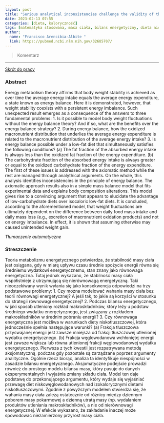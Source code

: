 ```yaml
---
layout: post
title: "Serious analytical inconsistencies challenge the validity of the energy balance theory "
date: 2023-02-13 07:55
categories: [dieta, kaloryczność]
tags: [matematyka stosowana, masa ciała, bilans energetyczny, dieta niskowęglowodanowa, dieta niskotłuszczowa, bilans masy, metabolizm, patofizjologia, fizjologia]
author:
  name: "Francisco Arencibia-Albite "
  link: https://pubmed.ncbi.nlm.nih.gov/32685707/
---
```


> Komentarz
> 
<hr>

[Skrót do pracy](https://pubmed.ncbi.nlm.nih.gov/32685707/) 

### Abstract
Energy metabolism theory affirms that body weight stability is achieved as over time the average energy intake equals the average energy expenditure, a state known as energy balance. Here it is demonstrated, however, that weight stability coexists with a persistent energy imbalance. Such unexpected result emerges as a consequence of the answers to three fundamental problems: 1. Is it possible to model body weight fluctuations without the energy balance theory? And if so, what are the benefits over the energy balance strategy? 2. During energy balance, how the oxidized macronutrient distribution that underlies the average energy expenditure is related to the macronutrient distribution of the average energy intake? 3. Is energy balance possible under a low-fat diet that simultaneously satisfies the following conditions? (a) The fat fraction of the absorbed energy intake is always less than the oxidized fat fraction of the energy expenditure. (b) The carbohydrate fraction of the absorbed energy intake is always greater or equal to the oxidized carbohydrate fraction of the energy expenditure. The first of these issues is addressed with the axiomatic method while the rest are managed through analythical arguments. On the whole, this analysis identifies inconsistencies in the principle of energy balance. The axiomatic approach results also in a simple mass balance model that fits experimental data and explains body composition alterations. This model gives rise to a convincing argument that appears to elucidate the advantage of low-carbohydrate diets over isocaloric low-fat diets. It is concluded, according to the aforementioned model, that weight fluctuations are ultimately dependent on the difference between daily food mass intake and daily mass loss (e.g., excretion of macronutrient oxidation products) and not on energy imbalance. In effect, it is shown that assuming otherwise may caused unintended weight gain.

*Tłumaczenie automatyczne*

### Streszczenie
Teoria metabolizmu energetycznego potwierdza, że stabilność masy ciała jest osiągana, gdy w miarę upływu czasu średnie spożycie energii równa się średniemu wydatkowi energetycznemu, stan znany jako równowaga energetyczna. Tutaj jednak wykazano, że stabilność masy ciała współistnieje z utrzymującą się nierównowagą energetyczną. Taki nieoczekiwany wynik wyłania się jako konsekwencja odpowiedzi na trzy podstawowe problemy: 1. Czy można modelować wahania masy ciała bez teorii równowagi energetycznej? A jeśli tak, to jakie są korzyści w stosunku do strategii równowagi energetycznej? 2. Podczas bilansu energetycznego, w jaki sposób utleniony rozkład makroskładników, który leży u podstaw średniego wydatku energetycznego, jest związany z rozkładem makroskładników w średnim pobraniu energii? 3. Czy równowaga energetyczna jest możliwa w warunkach diety niskotłuszczowej, która jednocześnie spełnia następujące warunki? (a) Frakcja tłuszczowa przyswajanej energii jest zawsze mniejsza od frakcji tłuszczowej utlenionej wydatku energetycznego. (b) Frakcja węglowodanowa wchłoniętej energii jest zawsze większa lub równa utlenionej frakcji węglowodanowej wydatku energetycznego. Pierwsza z tych kwestii jest rozpatrywana metodą aksjomatyczną, podczas gdy pozostałe są zarządzane poprzez argumenty analityczne. Ogólnie rzecz biorąc, analiza ta identyfikuje niespójności w zasadzie bilansu energetycznego. Aksjomatyczne podejście prowadzi również do prostego modelu bilansu masy, który pasuje do danych eksperymentalnych i wyjaśnia zmiany składu ciała. Model ten daje podstawę do przekonującego argumentu, który wydaje się wyjaśniać przewagę diet niskowęglowodanowych nad izokalorycznymi dietami niskotłuszczowymi. Zgodnie z powyższym modelem stwierdza się, że wahania masy ciała zależą ostatecznie od różnicy między dziennym poborem masy pokarmowej a dzienną utratą masy (np. wydalaniem produktów utleniania makroskładników), a nie od nierównowagi energetycznej. W efekcie wykazano, że zakładanie inaczej może spowodować niezamierzony przyrost masy ciała.